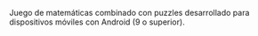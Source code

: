 Juego de matemáticas combinado con puzzles desarrollado para dispositivos móviles con Android (9 o superior).
